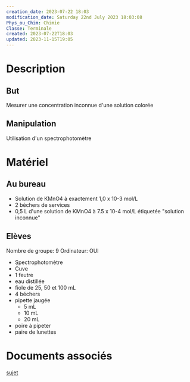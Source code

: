 ```yaml
---
creation_date: 2023-07-22 18:03
modification_date: Saturday 22nd July 2023 18:03:08
Phys_ou_Chim: Chimie
Classe: Terminale
created: 2023-07-22T18:03
updated: 2023-11-15T19:05
---
```


# Description
## But
Mesurer une concentration inconnue d'une solution colorée
## Manipulation
Utilisation d'un spectrophotomètre
# Matériel
## Au bureau

- Solution de KMnO4 à exactement 1,0 x 10-3 mol/L
- 2 béchers de services
- 0,5 L d'une solution de KMnO4 à 7.5 x 10-4 mol/L étiquetée "solution inconnue"

## Elèves

Nombre de groupe: 9
Ordinateur: OUI

- Spectrophotomètre
- Cuve
- 1 feutre
- eau distillée
- fiole de 25, 50 et 100 mL
- 4 béchers
- pipette jaugée
	- 5 mL
	- 10 mL
	- 20 mL
- poire à pipeter
- paire de lunettes


# Documents associés

[sujet](https://www.icloud.com/iclouddrive/00cDUw5_3gMyLICMdBNIm4sPg#TP3_dosage_spectro)
